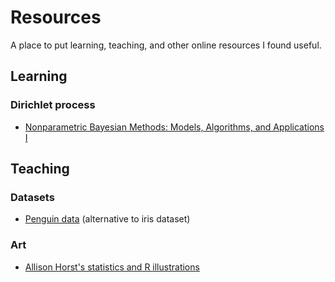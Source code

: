 # Resources
A place to put learning, teaching, and other online resources I found useful.

## Learning

### Dirichlet process
* [Nonparametric Bayesian Methods: Models, Algorithms, and Applications I](https://simons.berkeley.edu/talks/tamara-broderick-michael-jordan-01-25-2017-1)

## Teaching

### Datasets
* [Penguin data](https://allisonhorst.github.io/palmerpenguins/) (alternative to iris dataset)

### Art
* [Allison Horst's statistics and R illustrations](https://github.com/allisonhorst/stats-illustrations)
